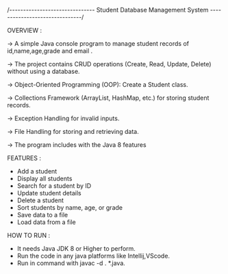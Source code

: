 /-------------------------------  Student Database Management System  -------------------------------/

OVERVIEW :

-> A simple Java console program to manage student records of id,name,age,grade and email .

-> The project contains CRUD operations (Create, Read, Update, Delete) without using a database.

-> Object-Oriented Programming (OOP): Create a Student class.

-> Collections Framework (ArrayList, HashMap, etc.) for storing student records.

-> Exception Handling for invalid inputs.

-> File Handling for storing and retrieving data.

-> The program includes with the Java 8 features  


FEATURES :

* Add a student
* Display all students
* Search for a student by ID
* Update student details
* Delete a student
* Sort students by name, age, or grade
* Save data to a file
* Load data from a file

HOW TO RUN :

* It needs Java JDK 8 or Higher to perform.
* Run the code in any java platforms like Intellij,VScode.
* Run in command with javac -d . *.java.
